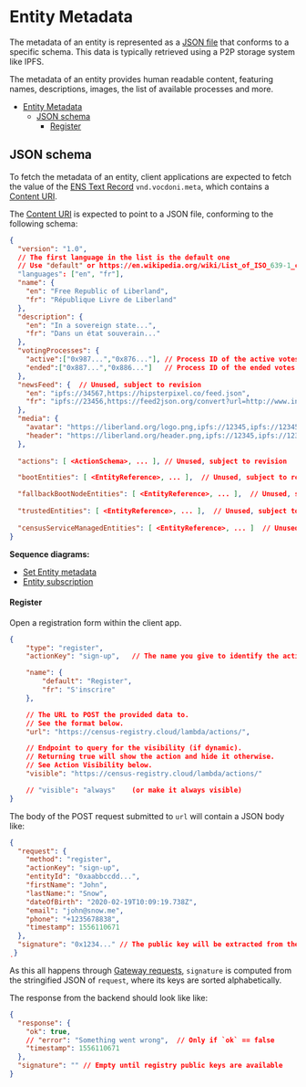 # Entity Metadata

The metadata of an entity is represented as a [JSON file](#json-schema) that conforms to a specific schema. This data is typically retrieved using a P2P storage system like IPFS.

The metadata of an entity provides human readable content, featuring names, descriptions, images, the list of available processes and more.

- [Entity Metadata](#entity-metadata)
  - [JSON schema](#json-schema)
      - [Register](#register)

## JSON schema

To fetch the metadata of an entity, client applications are expected to fetch the value of the [ENS Text Record](/architecture/smart-contracts/entity-resolver.html#text-record-storage) `vnd.vocdoni.meta`, which contains a [Content URI](/architecture/protocol/data-origins.html#content-uri).

The [Content URI](/architecture/protocol/data-origins.html#content-uri) is expected to point to a JSON file, conforming to the following schema:

```json
{
  "version": "1.0",
  // The first language in the list is the default one
  // Use "default" or https://en.wikipedia.org/wiki/List_of_ISO_639-1_codes
  "languages": ["en", "fr"],
  "name": {
    "en": "Free Republic of Liberland",
    "fr": "République Livre de Liberland"
  },
  "description": {
    "en": "In a sovereign state...",
    "fr": "Dans un état souverain..."
  },
  "votingProcesses": {
    "active":["0x987...","0x876..."], // Process ID of the active votes
    "ended":["0x887...","0x886..."]   // Process ID of the ended votes
  },
  "newsFeed": {  // Unused, subject to revision
    "en": "ipfs://34567,https://hipsterpixel.co/feed.json",
    "fr": "ipfs://23456,https://feed2json.org/convert?url=http://www.intertwingly.net/blog/index.atom"
  },
  "media": {
    "avatar": "https://liberland.org/logo.png,ipfs://12345,ipfs://12345",
    "header": "https://liberland.org/header.png,ipfs://12345,ipfs://12345",
  },
  
  "actions": [ <ActionSchema>, ... ], // Unused, subject to revision

  "bootEntities": [ <EntityReference>, ... ],  // Unused, subject to revision

  "fallbackBootNodeEntities": [ <EntityReference>, ... ],  // Unused, subject to revision
  
  "trustedEntities": [ <EntityReference>, ... ],  // Unused, subject to revision
  
  "censusServiceManagedEntities": [ <EntityReference>, ... ]  // Unused, subject to revision
}
```

**Sequence diagrams:**

- [Set Entity metadata](/architecture/sequence-diagrams.html#set-entity-metadata)
- [Entity subscription](/architecture/sequence-diagrams.html#entity-subscription)


#### Register

Open a registration form within the client app.

```json
{
    "type": "register",
    "actionKey": "sign-up",   // The name you give to identify the action

    "name": {
        "default": "Register",
        "fr": "S'inscrire"
    },

    // The URL to POST the provided data to.
    // See the format below.
    "url": "https://census-registry.cloud/lambda/actions/",

    // Endpoint to query for the visibility (if dynamic).
    // Returning true will show the action and hide it otherwise.
    // See Action Visibility below.
    "visible": "https://census-registry.cloud/lambda/actions/"

    // "visible": "always"    (or make it always visible)
}
```

The body of the POST request submitted to `url` will contain a JSON body like:

```json
{
  "request": {
    "method": "register",
    "actionKey": "sign-up",
    "entityId": "0xaabbccdd...",
    "firstName": "John",
    "lastName:": "Snow",
    "dateOfBirth": "2020-02-19T10:09:19.738Z",
    "email": "john@snow.me",
    "phone": "+1235678838",
    "timestamp": 1556110671
  },
  "signature": "0x1234..." // The public key will be extracted from the signature
̣}
```

As this all happens through [Gateway requests](/architecture/protocol/json-api.html#authentication), `signature` is computed from the stringified JSON of `request`, where its keys are sorted alphabetically.

The response from the backend should look like like:

```json
{
  "response": {
    "ok": true,
    // "error": "Something went wrong",  // Only if `ok` == false
    "timestamp": 1556110671
  },
  "signature": "" // Empty until registry public keys are available
}
```


